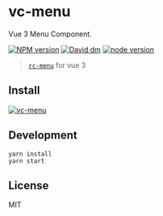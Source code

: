# vc-menu

Vue 3 Menu Component.

[![NPM version][npm-image]][npm-url]
[![David dm][david-dm-image]][david-dm-url]
[![node version][node-image]][node-url]

[npm-image]: http://img.shields.io/npm/v/@ayase/vc-menu.svg?style=flat-square
[npm-url]: https://www.npmjs.com/package/@ayase/vc-menu
[david-dm-image]: https://img.shields.io/david/PeckZeg/ayase.svg?path=packages/vc-menu
[david-dm-url]: https://david-dm.org/PeckZeg/ayase?path=packages/vc-menu
[node-image]: https://img.shields.io/badge/node.js-%3E=_0.10-green.svg?style=flat-square
[node-url]: http://nodejs.org/download/

> [`rc-menu`](https://github.com/react-component/menu) for vue 3

## Install

[![vc-menu](https://nodei.co/npm/@ayase/vc-menu.png)](https://www.npmjs.com/package/@ayase/vc-menu)

## Development

```
yarn install
yarn start
```

## License

MIT
